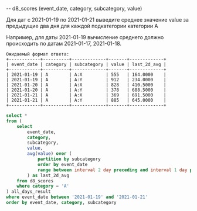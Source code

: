 -- d8_scores (event_date, category, subcategory, value)

Для дат с 2021-01-19 по 2021-01-21 выведите среднее значение value за предыдущие два дня для каждой подкатегории категории A

Например, для даты 2021-01-19 вычисление среднего должно происходить по датам 2021-01-17, 2021-01-18.

```
Ожидаемый формат ответа:
+------------+----------+-------------+-------+-------------+
| event_date | category | subcategory | value | last_2d_avg |
+------------+----------+-------------+-------+-------------+
| 2021-01-19 | A        | A:X         | 555   | 164.0000    |
| 2021-01-19 | A        | A:Y         | 912   | 234.0000    |
| 2021-01-20 | A        | A:X         | 828   | 410.5000    |
| 2021-01-20 | A        | A:Y         | 378   | 688.5000    |
| 2021-01-21 | A        | A:X         | 369   | 691.5000    |
| 2021-01-21 | A        | A:Y         | 885   | 645.0000    |
+------------+----------+-------------+-------+-------------+
```

```sql
select *
from (
    select
        event_date,
        category,
        subcategory,
        value,
        avg(value) over (
            partition by subcategory
            order by event_date
            range between interval 2 day preceding and interval 1 day preceding
        ) as last_2d_avg
    from d8_scores
    where category = 'A'
) all_days_result
where event_date between '2021-01-19' and '2021-01-21'
order by event_date, category, subcategory
```